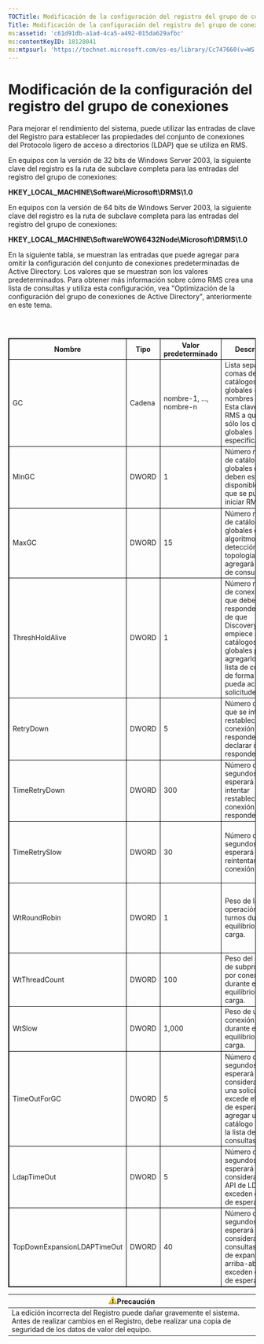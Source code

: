 ```yaml
---
TOCTitle: Modificación de la configuración del registro del grupo de conexiones
Title: Modificación de la configuración del registro del grupo de conexiones
ms:assetid: 'c61d91db-a1ad-4ca5-a492-015da629afbc'
ms:contentKeyID: 18128041
ms:mtpsurl: 'https://technet.microsoft.com/es-es/library/Cc747660(v=WS.10)'
---
```


Modificación de la configuración del registro del grupo de conexiones
=====================================================================

Para mejorar el rendimiento del sistema, puede utilizar las entradas de clave del Registro para establecer las propiedades del conjunto de conexiones del Protocolo ligero de acceso a directorios (LDAP) que se utiliza en RMS.

En equipos con la versión de 32 bits de Windows Server 2003, la siguiente clave del registro es la ruta de subclave completa para las entradas del registro del grupo de conexiones:

**HKEY\_LOCAL\_MACHINE\\Software\\Microsoft\\DRMS\\1.0**

En equipos con la versión de 64 bits de Windows Server 2003, la siguiente clave del registro es la ruta de subclave completa para las entradas del registro del grupo de conexiones:

**HKEY\_LOCAL\_MACHINE\\SoftwareWOW6432Node\\Microsoft\\DRMS\\1.0**

En la siguiente tabla, se muestran las entradas que puede agregar para omitir la configuración del conjunto de conexiones predeterminadas de Active Directory. Los valores que se muestran son los valores predeterminados. Para obtener más información sobre cómo RMS crea una lista de consultas y utiliza esta configuración, vea "Optimización de la configuración del grupo de conexiones de Active Directory", anteriormente en este tema.

###  

 
<table style="border:1px solid black;">
<colgroup>
<col width="20%" />
<col width="20%" />
<col width="20%" />
<col width="20%" />
<col width="20%" />
</colgroup>
<thead>
<tr class="header">
<th style="border:1px solid black;" >Nombre</th>
<th style="border:1px solid black;" >Tipo</th>
<th style="border:1px solid black;" >Valor predeterminado</th>
<th style="border:1px solid black;" >Descripción</th>
<th style="border:1px solid black;" >Notas</th>
</tr>
</thead>
<tbody>
<tr class="odd">
<td style="border:1px solid black;">GC</td>
<td style="border:1px solid black;">Cadena</td>
<td style="border:1px solid black;">nombre-1, ..., nombre-n</td>
<td style="border:1px solid black;">Lista separada por comas de catálogos globales (usando nombres DNS). Esta clave limita RMS a que utilice sólo los catálogos globales especificados.</td>
<td style="border:1px solid black;">Si no desea que RMS cree una lista de consultas, utilice esta configuración para especificar los catálogos globales que se utilizarán.</td>
</tr>
<tr class="even">
<td style="border:1px solid black;">MinGC</td>
<td style="border:1px solid black;">DWORD</td>
<td style="border:1px solid black;">1</td>
<td style="border:1px solid black;">Número mínimo de catálogos globales que deben estar disponibles para que se pueda iniciar RMS.</td>
<td style="border:1px solid black;"></td>
</tr>
<tr class="odd">
<td style="border:1px solid black;">MaxGC</td>
<td style="border:1px solid black;">DWORD</td>
<td style="border:1px solid black;">15</td>
<td style="border:1px solid black;">Número máximo de catálogos globales que el algoritmo de detección de topologías agregará a la lista de consultas.</td>
<td style="border:1px solid black;"></td>
</tr>
<tr class="even">
<td style="border:1px solid black;">ThreshHoldAlive</td>
<td style="border:1px solid black;">DWORD</td>
<td style="border:1px solid black;">1</td>
<td style="border:1px solid black;">Número mínimo de conexiones que deben responder antes de que DiscoveryServices empiece a buscar catálogos globales para agregarlos a la lista de consultas de forma que RMS pueda aceptar solicitudes.</td>
<td style="border:1px solid black;"></td>
</tr>
<tr class="odd">
<td style="border:1px solid black;">RetryDown</td>
<td style="border:1px solid black;">DWORD</td>
<td style="border:1px solid black;">5</td>
<td style="border:1px solid black;">Número de veces que se intentará restablecer una conexión que no responde antes de declarar que no responde.</td>
<td style="border:1px solid black;"></td>
</tr>
<tr class="even">
<td style="border:1px solid black;">TimeRetryDown</td>
<td style="border:1px solid black;">DWORD</td>
<td style="border:1px solid black;">300</td>
<td style="border:1px solid black;">Número de segundos que se esperará antes de intentar restablecer una conexión que no responde.</td>
<td style="border:1px solid black;">No tiene que cambiar esta configuración predeterminada, excepto en circunstancias inusuales.</td>
</tr>
<tr class="odd">
<td style="border:1px solid black;">TimeRetrySlow</td>
<td style="border:1px solid black;">DWORD</td>
<td style="border:1px solid black;">30</td>
<td style="border:1px solid black;">Número de segundos que se esperará antes de reintentar una conexión lenta.</td>
<td style="border:1px solid black;">No tiene que cambiar esta configuración predeterminada, excepto en circunstancias inusuales.</td>
</tr>
<tr class="even">
<td style="border:1px solid black;">WtRoundRobin</td>
<td style="border:1px solid black;">DWORD</td>
<td style="border:1px solid black;">1</td>
<td style="border:1px solid black;">Peso de la operación por turnos durante el equilibrio de carga.</td>
<td style="border:1px solid black;">Importancia relativa de la operación por turnos en el equilibrio de carga. Un valor de 1 es el valor más pequeño.</td>
</tr>
<tr class="odd">
<td style="border:1px solid black;">WtThreadCount</td>
<td style="border:1px solid black;">DWORD</td>
<td style="border:1px solid black;">100</td>
<td style="border:1px solid black;">Peso del número de subprocesos por conexión durante el equilibrio de carga.</td>
<td style="border:1px solid black;">Importancia relativa de un número bajo de subprocesos.</td>
</tr>
<tr class="even">
<td style="border:1px solid black;">WtSlow</td>
<td style="border:1px solid black;">DWORD</td>
<td style="border:1px solid black;">1,000</td>
<td style="border:1px solid black;">Peso de una conexión lenta durante el equilibrio de carga.</td>
<td style="border:1px solid black;">Importancia relativa de que la conexión no sea lenta.</td>
</tr>
<tr class="odd">
<td style="border:1px solid black;">TimeOutForGC</td>
<td style="border:1px solid black;">DWORD</td>
<td style="border:1px solid black;">5</td>
<td style="border:1px solid black;">Número de segundos que se esperará antes de considerar que una solicitud excede el tiempo de espera para agregar un catálogo global a la lista de consultas.</td>
<td style="border:1px solid black;"></td>
</tr>
<tr class="even">
<td style="border:1px solid black;">LdapTimeOut</td>
<td style="border:1px solid black;">DWORD</td>
<td style="border:1px solid black;">5</td>
<td style="border:1px solid black;">Número de segundos que se esperará antes de considerar que las API de LDAP exceden el tiempo de espera.</td>
<td style="border:1px solid black;"></td>
</tr>
<tr class="odd">
<td style="border:1px solid black;">TopDownExpansionLDAPTimeOut</td>
<td style="border:1px solid black;">DWORD</td>
<td style="border:1px solid black;">40</td>
<td style="border:1px solid black;">Número de segundos que se esperará antes de considerar que las consultas LDAP de expansión arriba-abajo exceden el tiempo de espera.</td>
<td style="border:1px solid black;"></td>
</tr>
</tbody>
</table>
  
| ![](images/Cc747660.Caution(WS.10).gif)Precaución                                                                                                         |  
|----------------------------------------------------------------------------------------------------------------------------------------------------------------------------------------|  
| La edición incorrecta del Registro puede dañar gravemente el sistema. Antes de realizar cambios en el Registro, debe realizar una copia de seguridad de los datos de valor del equipo. |
